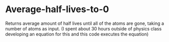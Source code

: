 # Average-half-lives-to-0
Returns average amount of half lives until all of the atoms are gone, taking a number of atoms as input. (I spent about 30 hours outside of physics class developing an equation for this and this code executes the equation)
